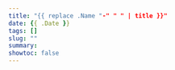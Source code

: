 ```yaml
---
title: "{{ replace .Name "-" " " | title }}"
date: {{ .Date }}
tags: []
slug: ""
summary: 
showtoc: false
---
```


